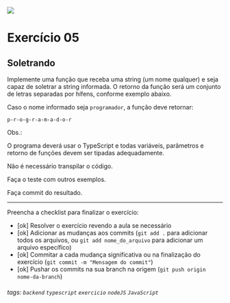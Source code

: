 ![](https://i.imgur.com/xG74tOh.png)

# Exercício 05

## Soletrando

Implemente uma função que receba uma string (um nome qualquer) e seja capaz de soletrar a string informada. O retorno da função será um conjunto de letras separadas por hífens, conforme exemplo abaixo.

Caso o nome informado seja `programador`, a função deve retornar:

```
p-r-o-g-r-a-m-a-d-o-r
```

Obs.:

O programa deverá usar o TypeScript e todas variáveis, parâmetros e retorno de funções devem ser tipadas adequadamente.

Não é necessário transpilar o código.

Faça o teste com outros exemplos.

Faça commit do resultado.

---

Preencha a checklist para finalizar o exercício:

-   [ok] Resolver o exercício revendo a aula se necessário
-   [ok] Adicionar as mudanças aos commits (`git add .` para adicionar todos os arquivos, ou `git add nome_do_arquivo` para adicionar um arquivo específico)
-   [ok] Commitar a cada mudança significativa ou na finalização do exercício (`git commit -m "Mensagem do commit"`)
-   [ok] Pushar os commits na sua branch na origem (`git push origin nome-da-branch`)

###### tags: `backend` `typescript` `exercicio` `nodeJS` `JavaScript`
